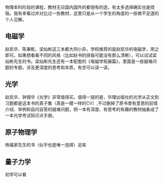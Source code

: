 物理本科阶段的课程，教材无论国内国外的都很有的选，有太多选择确实也是烦恼。我有幸看过并对比过一些教材，这里只是从一个学生的角度的一些微不足道的个人见解。

## 电磁学
赵凯华、陈秉乾、梁灿彬这三本都大同小异，学校推荐的是赵凯华的电磁学，用之即可。如果想看看不同的风格（比如赵书的排版可能没有那么清晰），可以试试梁灿彬先生的书。梁灿彬先生还有一本配套的《电磁学拓展篇》，里面是一些疑难问题的专题，涉及更深度的思考和本质，有空可以读一读。

## 光学
赵凯华、钟锡华《光学》非常值得买。值得一提的是，华理出版社的光学从正文到习题都是这本书的真子集（真是一模一样的CV）,不过删掉了原书里有意思的前情介绍、举例和自问自答的疑难问题，把一本有深度、有思考的有趣的教材抽象成了一本光学考试知识点手册。

## 原子物理学
杨福家先生的书（似乎也是唯一选择）足矣

## 量子力学
初学可以看